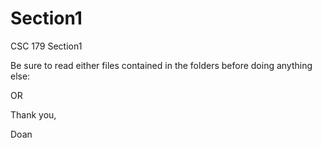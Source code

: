 # Section1
CSC 179 Section1

Be sure to read either files contained in the folders before doing anything else:

<Read Me> OR <Instructions>

Thank you,

Doan
